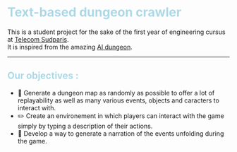 <span style="color:lightblue">

# Text-based dungeon crawler
</span>

This is a student project for the sake of the first year of engineering cursus at [Telecom Sudparis](https://www.telecom-sudparis.eu/).  
It is inspired from the amazing [AI dungeon](play.aidungeon.io).
 
---
<span style="color:lightblue">


 ## Our objectives :
</span>

* :european_castle: Generate a dungeon map as randomly as possible to offer a lot of replayability as well as many various events, objects and caracters to interact with.
* :pencil2: Create an environement in which players can interact with the game simply by typing a description of their actions.
* :speech_balloon: Develop a way to generate a narration of the events unfolding during the game.

